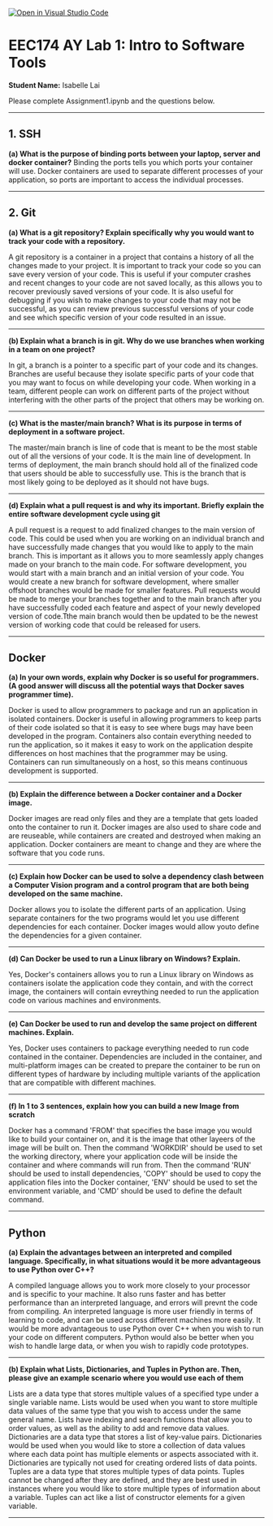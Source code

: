 [![Open in Visual Studio Code](https://classroom.github.com/assets/open-in-vscode-2e0aaae1b6195c2367325f4f02e2d04e9abb55f0b24a779b69b11b9e10269abc.svg)](https://classroom.github.com/online_ide?assignment_repo_id=16202608&assignment_repo_type=AssignmentRepo)
# EEC174 AY Lab 1: Intro to Software Tools

**Student Name:** Isabelle Lai

Please complete Assignment1.ipynb and the questions below. 
____

## 1. SSH

**(a) What is the purpose of binding ports between your laptop, server and docker container?** 
Binding the ports tells you which ports your container will use. Docker containers are used to separate different processes of your application, so ports are important to access the individual processes.  

____

## 2. Git

**(a) What is a git repository? Explain specifically why you would want to track your code with a repository.**

A git repository is a container in a project that contains a history of all the changes made to your project. It is important to track your code so you can save every version of your code. This is useful if your computer crashes and recent changes to your code are not saved locally, as this allows you to recover previously saved versions of your code. It is also useful for debugging if you wish to make changes to your code that may not be successful, as you can review previous successful versions of your code and see which specific version of your code resulted in an issue.  
____

**(b) Explain what a branch is in git. Why do we use branches when working in a team on one project?**

In git, a branch is a pointer to a specific part of your code and its changes. Branches are useful because they isolate specific parts of your code that you may want to focus on while developing your code. When working in a team, different people can work on different parts of the project without interfering with the other parts of the project that others may be working on. 
____

**(c) What is the master/main branch? What is its purpose in terms of deployment in a software project.**

The master/main branch is line of code that is meant to be the most stable out of all the versions of your code. It is the main line of development. In terms of deployment, the main branch should hold all of the finalized code that users should be able to successfully use. This is the branch that is most likely going to be deployed as it should not have bugs. 
____

**(d) Explain what a pull request is and why its important. Briefly explain the entire software development cycle using git**

A pull request is a request to add finalized changes to the main version of code. This could be used when you are working on an individual branch and have successfully made changes that you would like to apply to the main branch. This is important as it allows you to more seamlessly apply changes made on your branch to the main code. For software development, you would start with a main branch and an initial version of your code. You would create a new branch for software development, where smaller offshoot branches would be made for smaller features. Pull requests would be made to merge your branches together and to the main branch after you have successfully coded each feature and aspect of your newly developed version of code.Tthe main branch would then be updated to be the newest version of working code that could be released for users. 
____

## Docker

**(a) In your own words, explain why Docker is so useful for programmers. (A good answer will discuss all the potential ways that Docker saves programmer time).**

Docker is used to allow programmers to package and run an application in isolated containers. Docker is useful in allowing programmers to keep parts of their code isolated so that it is easy to see where bugs may have been developed in the program. Containers also contain everything needed to run the application, so it makes it easy to work on the application despite differences on host machines that the programmer may be using. Containers can run simultaneously on a host, so this means continuous development is supported. 
____

**(b) Explain the difference between a Docker container and a Docker image.**

Docker images are read only files and they are a template that gets loaded onto the container to run it. Docker images are also used to share code and are reuseable, while containers are created and destroyed when making an application. Docker containers are meant to change and they are where the software that you code runs. 

____

**(c) Explain how Docker can be used to solve a dependency clash between a Computer Vision program and a control program that are both being developed on the same machine.**

Docker allows you to isolate the different parts of an application. Using separate containers for the two programs would let you use different dependencies for each container. Docker images would allow youto define the dependencies for a given container.
____

**(d) Can Docker be used to run a Linux library on Windows? Explain.**

Yes, Docker's containers allows you to run a Linux library on Windows as containers isolate the application code they contain, and with the correct image, the containers will contain evreything needed to run the application code on various machines and environments. 
____

**(e) Can Docker be used to run and develop the same project on different machines. Explain.**

Yes, Docker uses containers to package everything needed to run code contained in the container. Dependencies are included in the container, and multi-platform images can be created to prepare the container to be run on different types of hardware by including multiple variants of the application that are compatible with different machines.

____

**(f) In 1 to 3 sentences, explain how you can build a new Image from scratch**

Docker has a command 'FROM' that specifies the base image you would like to build your container on, and it is the image that other layeers of the image will be built on. Then the command 'WORKDIR' should be used to set the working directory, where your application code will be inside the container and where commands will run from. Then the command 'RUN' should be used to install dependencies, 'COPY' should be used to copy the application files into the Docker container, 'ENV' should be used to set the environment variable, and 'CMD' should be used to define the default command. 
____

## Python

**(a) Explain the advantages between an interpreted and compiled language. Specifically, in what situations would it be more advantageous to use Python over C++?**

A compiled language allows you to work more closely to your processor and is specific to your machine. It also runs faster and has better performance than an interpreted language, and errors will prevnt the code from compiling. An interpreted language is more user friendly in terms of learning to code, and can be used across different machines more easily. It would be more advantageous to use Python over C++ when you wish to run your code on different computers. Python would also be better when you wish to handle large data, or when you wish to rapidly code prototypes. 
____

**(b) Explain what Lists, Dictionaries, and Tuples in Python are. Then, please give an example scenario where you would use each of them**

Lists are a data type that stores multiple values of a specified type under a single variable name. Lists would be used when you want to store multiple data values of the same type that you wish to access under the same general name. Lists have indexing and search functions that allow you to order values, as well as the ability to add and remove data values.
Dictionaries are a data type that stores a list of key-value pairs. Dictionaries would be used when you would like to store a collection of data values where each data point has multiple elements or aspects associated with it. Dictionaries are typically not used for creating ordered lists of data points. 
Tuples are a data type that stores multiple types of data points. Tuples cannot be changed after they are defined, and they are best used in instances where you would like to store multiple types of information about a variable. Tuples can act like a list of constructor elements for a given variable.
____


